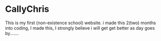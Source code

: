 # CallyChris
This is my first (non-existence school) website. i made this 2(two) months into coding, I made this, I strongly believe i will get get better as day goes by.......
